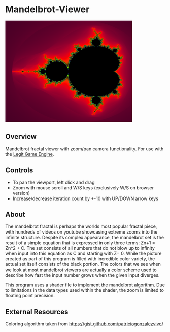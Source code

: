 # Mandelbrot-Viewer

<img src="./mandelbrot.png" width="400" height="320">

## Overview
Mandelbrot fractal viewer with zoom/pan camera functionality.  For use with the [Legit Game Engine](https://github.com/brock-eng/Legit-Game-Engine).

## Controls
- To pan the viewport, left click and drag
- Zoom with mouse scroll and W/S keys (exclusively W/S on browser version)
- Increase/decrease iteration count by +-10 with UP/DOWN arrow keys

## About
The mandelbrot fractal is perhaps the worlds most popular fractal piece, with hundreds of videos on youtube showcasing extreme zooms into the infinite structure.  Despite its complex appearance, the mandelbrot set is the result of a simple equation that is expressed in only three terms: Zn+1 = Zn^2 + C.  The set consists of all numbers that do not blow up to infinity when input into this equation as C and starting with Z= 0. While the picture created as part of this program is filled with incredible color variety, the actual set itself consists of the black portion.  The colors that we see when we look at most mandelbrot viewers are actually a color scheme used to describe how fast the input number grows when the given input diverges.  

This program uses a shader file to implement the mandelbrot algorithm.  Due to limitations in the data types used within the shader,  the zoom is limited to floating point precision.

## External Resources
Coloring algorithm taken from https://gist.github.com/patriciogonzalezvivo/

